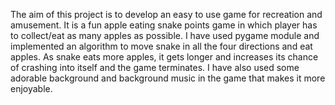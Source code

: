 The aim of this project is to develop an easy to use game for recreation and amusement. It is a fun apple eating snake points game in which player has to collect/eat as many apples as possible. I have used pygame module and implemented an algorithm to move snake in all the four directions and eat apples. As snake eats more apples, it gets longer and increases its chance of crashing into itself and the game terminates. I have also used some adorable background and background music in the game that makes it more enjoyable.
